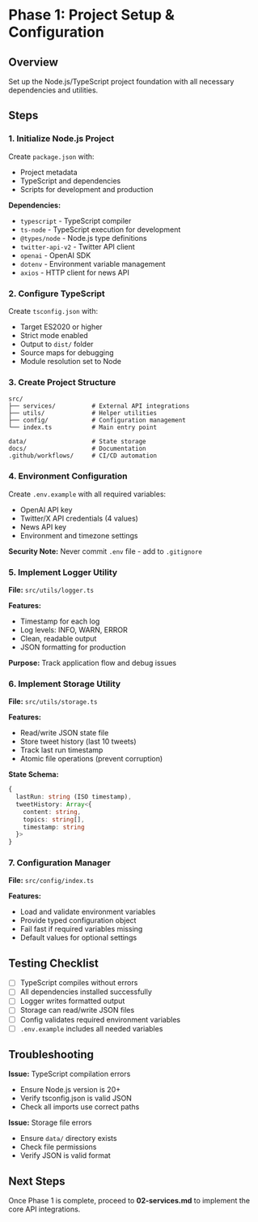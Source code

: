 # Phase 1: Project Setup & Configuration

## Overview
Set up the Node.js/TypeScript project foundation with all necessary dependencies and utilities.

## Steps

### 1. Initialize Node.js Project

Create `package.json` with:
- Project metadata
- TypeScript and dependencies
- Scripts for development and production

**Dependencies:**
- `typescript` - TypeScript compiler
- `ts-node` - TypeScript execution for development
- `@types/node` - Node.js type definitions
- `twitter-api-v2` - Twitter API client
- `openai` - OpenAI SDK
- `dotenv` - Environment variable management
- `axios` - HTTP client for news API

### 2. Configure TypeScript

Create `tsconfig.json` with:
- Target ES2020 or higher
- Strict mode enabled
- Output to `dist/` folder
- Source maps for debugging
- Module resolution set to Node

### 3. Create Project Structure

```
src/
├── services/          # External API integrations
├── utils/             # Helper utilities
├── config/            # Configuration management
└── index.ts           # Main entry point

data/                  # State storage
docs/                  # Documentation
.github/workflows/     # CI/CD automation
```

### 4. Environment Configuration

Create `.env.example` with all required variables:
- OpenAI API key
- Twitter/X API credentials (4 values)
- News API key
- Environment and timezone settings

**Security Note:** Never commit `.env` file - add to `.gitignore`

### 5. Implement Logger Utility

**File:** `src/utils/logger.ts`

**Features:**
- Timestamp for each log
- Log levels: INFO, WARN, ERROR
- Clean, readable output
- JSON formatting for production

**Purpose:** Track application flow and debug issues

### 6. Implement Storage Utility

**File:** `src/utils/storage.ts`

**Features:**
- Read/write JSON state file
- Store tweet history (last 10 tweets)
- Track last run timestamp
- Atomic file operations (prevent corruption)

**State Schema:**
```typescript
{
  lastRun: string (ISO timestamp),
  tweetHistory: Array<{
    content: string,
    topics: string[],
    timestamp: string
  }>
}
```

### 7. Configuration Manager

**File:** `src/config/index.ts`

**Features:**
- Load and validate environment variables
- Provide typed configuration object
- Fail fast if required variables missing
- Default values for optional settings

## Testing Checklist

- [ ] TypeScript compiles without errors
- [ ] All dependencies installed successfully
- [ ] Logger writes formatted output
- [ ] Storage can read/write JSON files
- [ ] Config validates required environment variables
- [ ] `.env.example` includes all needed variables

## Troubleshooting

**Issue:** TypeScript compilation errors
- Ensure Node.js version is 20+
- Verify tsconfig.json is valid JSON
- Check all imports use correct paths

**Issue:** Storage file errors
- Ensure `data/` directory exists
- Check file permissions
- Verify JSON is valid format

## Next Steps

Once Phase 1 is complete, proceed to **02-services.md** to implement the core API integrations.


